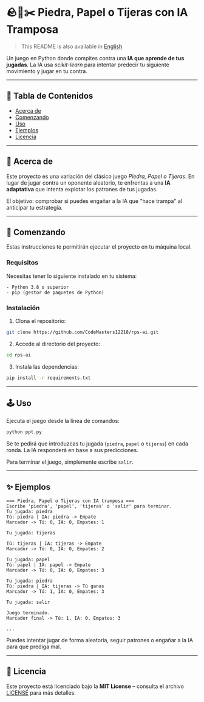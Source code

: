 # 🪨📄✂️ Piedra, Papel o Tijeras con IA Tramposa

> This README is also available in [English](README_en.md)


Un juego en Python donde compites contra una **IA que aprende de tus jugadas**.
La IA usa *scikit-learn* para intentar predecir tu siguiente movimiento y jugar en tu contra.

---

## 📑 Tabla de Contenidos

* [Acerca de](#acerca_de)
* [Comenzando](#comenzando)
* [Uso](#uso)
* [Ejemplos](#ejemplos)
* [Licencia](#licencia)

---

## 🧾 Acerca de <a name="acerca_de"></a>

Este proyecto es una variación del clásico juego *Piedra, Papel o Tijeras*.
En lugar de jugar contra un oponente aleatorio, te enfrentas a una **IA adaptativa** que intenta explotar los patrones de tus jugadas.

El objetivo: comprobar si puedes engañar a la IA que "hace trampa" al anticipar tu estrategia.

---

## 🚀 Comenzando <a name="comenzando"></a>

Estas instrucciones te permitirán ejecutar el proyecto en tu máquina local.

### Requisitos

Necesitas tener lo siguiente instalado en tu sistema:

```
- Python 3.8 o superior
- pip (gestor de paquetes de Python)
```

### Instalación

1. Clona el repositorio:

```bash
git clone https://github.com/CodeMasters12218/rps-ai.git
```

2. Accede al directorio del proyecto:

```bash
cd rps-ai
```

3. Instala las dependencias:

```bash
pip install -r requirements.txt
```

---

## 🕹️ Uso <a name="uso"></a>

Ejecuta el juego desde la línea de comandos:

```bash
python ppt.py
```

Se te pedirá que introduzcas tu jugada (`piedra`, `papel` o `tijeras`) en cada ronda.
La IA responderá en base a sus predicciones.

Para terminar el juego, simplemente escribe `salir`.

---

## ✨ Ejemplos <a name="ejemplos"></a>

```
=== Piedra, Papel o Tijeras con IA tramposa ===
Escribe 'piedra', 'papel', 'tijeras' o 'salir' para terminar.
Tu jugada: piedra
Tú: piedra | IA: piedra -> Empate
Marcador -> Tú: 0, IA: 0, Empates: 1

Tu jugada: tijeras

Tú: tijeras | IA: tijeras -> Empate
Marcador -> Tú: 0, IA: 0, Empates: 2

Tu jugada: papel
Tú: papel | IA: papel -> Empate
Marcador -> Tú: 0, IA: 0, Empates: 3

Tu jugada: piedra
Tú: piedra | IA: tijeras -> Tú ganas
Marcador -> Tú: 1, IA: 0, Empates: 3

Tu jugada: salir

Juego terminado.
Marcador final -> Tú: 1, IA: 0, Empates: 3

...
```

Puedes intentar jugar de forma aleatoria, seguir patrones o engañar a la IA para que prediga mal.

---

## 📜 Licencia <a name="licencia"></a>

Este proyecto está licenciado bajo la **MIT License** – consulta el archivo [LICENSE](LICENSE) para más detalles.